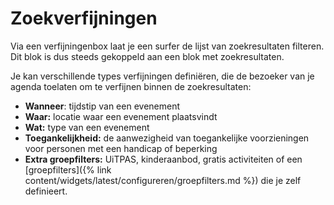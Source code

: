 ---
---

# Zoekverfijningen

Via een verfijningenbox laat je een surfer de lijst van zoekresultaten filteren. Dit blok is dus steeds gekoppeld aan een blok met zoekresultaten.

Je kan verschillende types verfijningen definiëren, die de bezoeker van je agenda toelaten om te verfijnen binnen de zoekresultaten:
* **Wanneer**: tijdstip van een evenement
* **Waar:** locatie waar een evenement plaatsvindt
* **Wat:** type van een evenement
* **Toegankelijkheid:** de aanwezigheid van toegankelijke voorzieningen voor personen met een handicap of beperking
* **Extra groepfilters:** UiTPAS, kinderaanbod, gratis activiteiten of een [groepfilters]({% link content/widgets/latest/configureren/groepfilters.md %}) die je zelf definieert.
